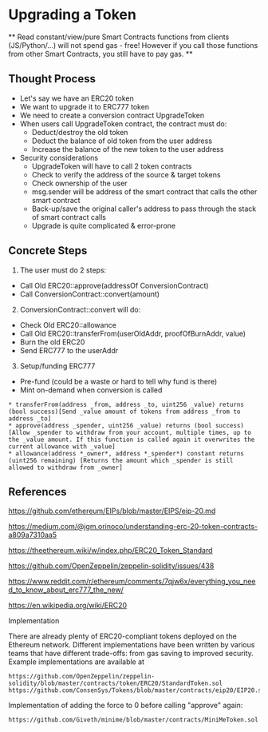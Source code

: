 # Upgrading a Token

** Read constant/view/pure Smart Contracts functions from clients (JS/Python/...) will not spend gas - free! However if you call those functions from other Smart Contracts, you still have to pay gas. **

## Thought Process

* Let's say we have an ERC20 token
* We want to upgrade it to ERC777 token
* We need to create a conversion contract UpgradeToken
* When users call UpgradeToken contract, the contract must do:
  * Deduct/destroy the old token
  * Deduct the balance of old token from the user address
  * Increase the balance of the new token to the user address
* Security considerations
  * UpgradeToken will have to call 2 token contracts
  * Check to verify the address of the source & target tokens
  * Check ownership of the user
  * msg.sender will be address of the smart contract that calls the other smart contract
  * Back-up/save the original caller's address to pass through the stack of smart contract calls
  * Upgrade is quite complicated & error-prone

## Concrete Steps

1) The user must do 2 steps:
* Call Old ERC20::approve(addressOf ConversionContract)
* Call ConversionContract::convert(amount)

2) ConversionContract::convert will do:
* Check Old ERC20::allowance
* Call Old ERC20::transferFrom(userOldAddr, proofOfBurnAddr, value)
* Burn the old ERC20
* Send ERC777 to the userAddr

3) Setup/funding ERC777
* Pre-fund (could be a waste or hard to tell why fund is there)
* Mint on-demand when conversion is called

```
* transferFrom(address _from, address _to, uint256 _value) returns (bool success)[Send _value amount of tokens from address _from to address _to]
* approve(address _spender, uint256 _value) returns (bool success) [Allow _spender to withdraw from your account, multiple times, up to the _value amount. If this function is called again it overwrites the current allowance with _value]
* allowance(address *_owner*, address *_spender*) constant returns (uint256 remaining) [Returns the amount which _spender is still allowed to withdraw from _owner]
```

## References

https://github.com/ethereum/EIPs/blob/master/EIPS/eip-20.md

https://medium.com/@jgm.orinoco/understanding-erc-20-token-contracts-a809a7310aa5

https://theethereum.wiki/w/index.php/ERC20_Token_Standard

https://github.com/OpenZeppelin/zeppelin-solidity/issues/438

https://www.reddit.com/r/ethereum/comments/7qjw6x/everything_you_need_to_know_about_erc777_the_new/

https://en.wikipedia.org/wiki/ERC20

Implementation

There are already plenty of ERC20-compliant tokens deployed on the Ethereum network. Different implementations have been written by various teams that have different trade-offs: from gas saving to improved security.
Example implementations are available at

    https://github.com/OpenZeppelin/zeppelin-solidity/blob/master/contracts/token/ERC20/StandardToken.sol
    https://github.com/ConsenSys/Tokens/blob/master/contracts/eip20/EIP20.sol

Implementation of adding the force to 0 before calling "approve" again:

    https://github.com/Giveth/minime/blob/master/contracts/MiniMeToken.sol

